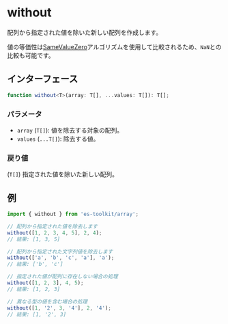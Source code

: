 # without

配列から指定された値を除いた新しい配列を作成します。

値の等価性は[SameValueZero](https://tc39.es/ecma262/multipage/abstract-operations.html#sec-samevaluezero)アルゴリズムを使用して比較されるため、`NaN`との比較も可能です。

## インターフェース

```typescript
function without<T>(array: T[], ...values: T[]): T[];
```

### パラメータ

- `array` (`T[]`): 値を除去する対象の配列。
- `values` (`...T[]`): 除去する値。

### 戻り値

(`T[]`) 指定された値を除いた新しい配列。

## 例

```typescript
import { without } from 'es-toolkit/array';

// 配列から指定された値を除去します
without([1, 2, 3, 4, 5], 2, 4);
// 結果: [1, 3, 5]

// 配列から指定された文字列値を除去します
without(['a', 'b', 'c', 'a'], 'a');
// 結果: ['b', 'c']

// 指定された値が配列に存在しない場合の処理
without([1, 2, 3], 4, 5);
// 結果: [1, 2, 3]

// 異なる型の値を含む場合の処理
without([1, '2', 3, '4'], 2, '4');
// 結果: [1, '2', 3]
```
